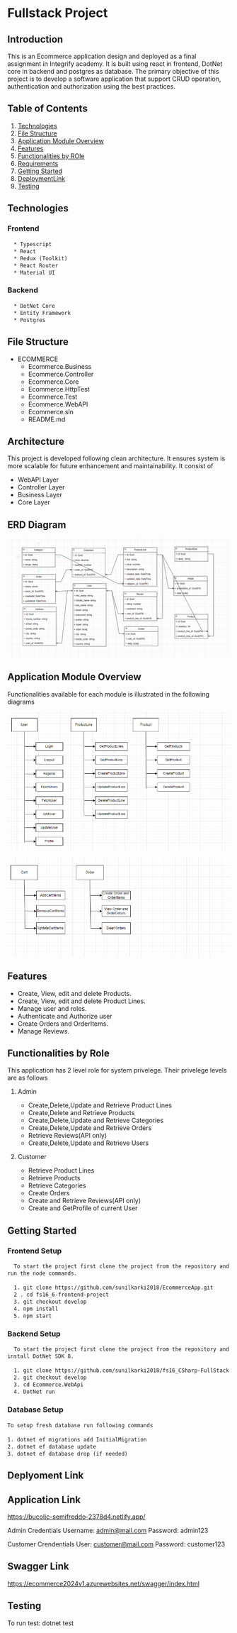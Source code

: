 # Fullstack Project
## Introduction
This is an Ecommerce application design and deployed as a final assignment in Integrify academy. It is built using react in frontend, DotNet core in backend and postgres as database. The primary objective of this project is to develop a software application that support CRUD operation, authentication and authorization using the best practices. 

## Table of Contents

1. [Technologies](#technologies)
2. [File Structure](#filestructure)
3. [Application Module Overview](#overview)
4. [Features](#features)
5. [Functionalities by ROle](#functionalities)
6. [Requirements](#requirements)
7. [Getting Started](#getting-started)
8. [DeploymentLink](#deployment)
9. [Testing](#testing)

## Technologies

   ### Frontend

      * Typescript
      * React
      * Redux (Toolkit)
      * React Router
      * Material UI

   ### Backend

      * DotNet Core
      * Entity Framework
      * Postgres

## File Structure
- ECOMMERCE
  - Ecommerce.Business
  - Ecommerce.Controller
  - Ecommerce.Core
  - Ecommerce.HttpTest
  - Ecommerce.Test
  - Ecommerce.WebAPI
  - Ecommerce.sln
  - README.md

## Architecture

   This project is developed following clean architecture. It ensures system is more scalable for future enhancement and maintainability. It consist of
   * WebAPI Layer
   * Controller Layer
   * Business Layer
   * Core Layer

## ERD Diagram
   ![ERD Diagram](ERDDiagram.png)

## Application Module Overview
 
   Functionalities available for each module is illustrated in the following diagrams

   ![Alt text](Images/ModuleFunctionality1.png)

   ![Alt text](Images/ModuleFunctionality2.png)

## Features

   * Create, View, edit and delete Products.
   * Create, View, edit and delete Product Lines.
   * Manage user and roles.
   * Authenticate and Authorize user
   * Create Orders and OrderItems.
   * Manage Reviews.

## Functionalities by Role

   This application has 2 level role for system privelege. Their privelege levels are as follows
   1. Admin
      * Create,Delete,Update and Retrieve Product Lines
      * Create,Delete and Retrieve Products
      * Create,Delete,Update and Retrieve Categories
      * Create,Delete,Update and Retrieve Orders
      * Retrieve Reviews(API only)
      * Create,Delete,Update and Retrieve Users

   2. Customer
      * Retrieve Product Lines
      * Retrieve Products
      * Retrieve Categories
      * Create Orders
      * Create and Retrieve Reviews(API only)
      * Create and GetProfile of current User

## Getting Started

   ### Frontend Setup

      To start the project first clone the project from the repository and run the node commands.

      1. git clone https://github.com/sunilkarki2018/EcommerceApp.git
      2 . cd fs16_6-frontend-project
      3. git checkout develop
      4. npm install
      5. npm start

   ### Backend Setup

      To start the project first clone the project from the repository and install DotNet SDK 8.

      1. git clone https://github.com/sunilkarki2018/fs16_CSharp-FullStack
      2. git checkout develop
      3. cd Ecommerce.WebApi
      4. DotNet run

   ### Database Setup
    
    To setup fresh database run following commands

    1. dotnet ef migrations add InitialMigration
    2. dotnet ef database update
    3. dotnet ef database drop (if needed)

## Deplyoment Link

   ## Application Link
   https://bucolic-semifreddo-2378d4.netlify.app/

   Admin Credentials
   Username: admin@mail.com
   Password: admin123

   Customer Crendentials
   User: customer@mail.com
   Password: customer123

   ## Swagger Link
   https://ecommerce2024v1.azurewebsites.net/swagger/index.html

## Testing

To run test: dotnet test

